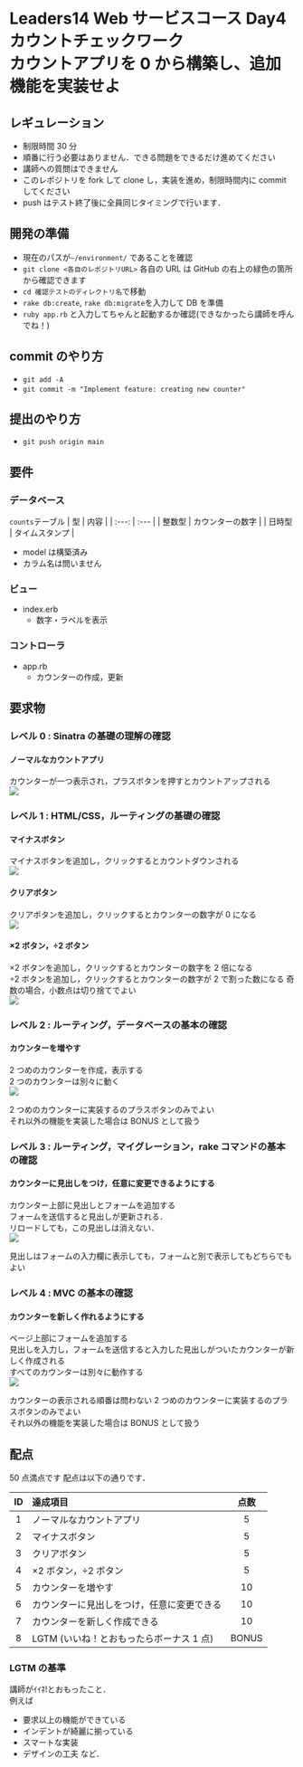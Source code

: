 # Leaders14 Web サービスコース Day4 カウントチェックワーク<br>カウントアプリを 0 から構築し、追加機能を実装せよ

## レギュレーション

- 制限時間 30 分
- 順番に行う必要はありません．できる問題をできるだけ進めてください
- 講師への質問はできません
- このレポジトリを fork して clone し，実装を進め，制限時間内に commit してください
- push はテスト終了後に全員同じタイミングで行います．

## 開発の準備

- 現在のパスが`~/environment/` であることを確認
- `git clone <各自のレポジトリURL>` 各自の URL は GitHub の右上の緑色の箇所から確認できます
- `cd 確認テストのディレクトリ名`で移動
- `rake db:create`, `rake db:migrate`を入力して DB を準備
- `ruby app.rb` と入力してちゃんと起動するか確認(できなかったら講師を呼んでね！)

## commit のやり方

- `git add -A`
- `git commit -m "Implement feature: creating new counter"`

## 提出のやり方

- `git push origin main`

## 要件

### データベース

`counts`テーブル
| 型 | 内容 |
| :---: | :--- |
| 整数型 | カウンターの数字 |
| 日時型 | タイムスタンプ |

- model は構築済み
- カラム名は問いません

### ビュー

- index.erb
  - 数字・ラベルを表示

### コントローラ

- app.rb
  - カウンターの作成，更新

## 要求物

### レベル 0 : Sinatra の基礎の理解の確認

#### ノーマルなカウントアプリ

カウンターが一つ表示され，プラスボタンを押すとカウントアップされる  
<img src="https://image.docbase.io/uploads/5f0f4151-cfb1-4c7b-a39f-b94ced75c180.png">

### レベル 1 : HTML/CSS，ルーティングの基礎の確認

#### マイナスボタン

マイナスボタンを追加し，クリックするとカウントダウンされる  
<img src="https://image.docbase.io/uploads/9472cf09-7d02-4370-84d8-4f60e19a6cf6.png">

#### クリアボタン

クリアボタンを追加し，クリックするとカウンターの数字が 0 になる  
<img src="https://image.docbase.io/uploads/2c032741-f65b-428f-ac31-2e054e1b1387.png">

#### ×2 ボタン，÷2 ボタン

×2 ボタンを追加し，クリックするとカウンターの数字を 2 倍になる  
÷2 ボタンを追加し，クリックするとカウンターの数字が 2 で割った数になる
奇数の場合，小数点は切り捨てでよい  
<img src="https://image.docbase.io/uploads/4c66a69e-8ac0-470c-8b9c-3a154cbb62f3.png">

### レベル 2 : ルーティング，データベースの基本の確認

#### カウンターを増やす

2 つめのカウンターを作成，表示する  
2 つのカウンターは別々に動く  
<img src="https://image.docbase.io/uploads/d9c8a378-279c-4f76-8612-ea65653e0e9a.png">

2 つめのカウンターに実装するのプラスボタンのみでよい  
それ以外の機能を実装した場合は BONUS として扱う

### レベル 3 : ルーティング，マイグレーション，rake コマンドの基本の確認

#### カウンターに見出しをつけ，任意に変更できるようにする

カウンター上部に見出しとフォームを追加する  
フォームを送信すると見出しが更新される．  
リロードしても，この見出しは消えない．  
<img src="https://image.docbase.io/uploads/30466a50-1b2f-4aba-b252-bfb85f47940f.png">

見出しはフォームの入力欄に表示しても，フォームと別で表示してもどちらでもよい

### レベル 4 : MVC の基本の確認

#### カウンターを新しく作れるようにする

ページ上部にフォームを追加する  
見出しを入力し，フォームを送信すると入力した見出しがついたカウンターが新しく作成される  
すべてのカウンターは別々に動作する  
<img src="https://image.docbase.io/uploads/e28aa0d9-6dee-4099-bf82-65d9bd9498a7.png">

カウンターの表示される順番は問わない
2 つめのカウンターに実装するのプラスボタンのみでよい  
それ以外の機能を実装した場合は BONUS として扱う

## 配点

50 点満点です
配点は以下の通りです．

| ID  | 達成項目                                   | 点数  |
| :-: | :----------------------------------------- | :---: |
|  1  | ノーマルなカウントアプリ                   |   5   |
|  2  | マイナスボタン                             |   5   |
|  3  | クリアボタン                               |   5   |
|  4  | ×2 ボタン，÷2 ボタン                       |   5   |
|  5  | カウンターを増やす                         |  10   |
|  6  | カウンターに見出しをつけ，任意に変更できる |  10   |
|  7  | カウンターを新しく作成できる               |  10   |
|  8  | LGTM (いいね！とおもったらボーナス 1 点)   | BONUS |

### LGTM の基準

講師がｲｲﾈ!とおもったこと．  
例えば

- 要求以上の機能ができている
- インデントが綺麗に揃っている
- スマートな実装
- デザインの工夫
  など．
